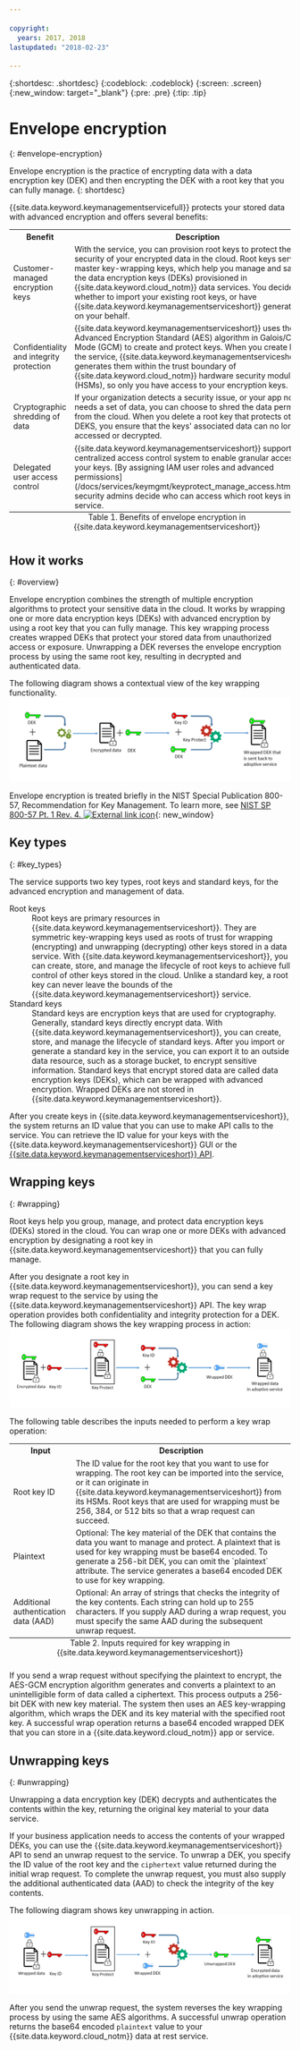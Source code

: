 ```yaml
---

copyright:
  years: 2017, 2018
lastupdated: "2018-02-23"

---
```


{:shortdesc: .shortdesc}
{:codeblock: .codeblock}
{:screen: .screen}
{:new_window: target="_blank"}
{:pre: .pre}
{:tip: .tip}

# Envelope encryption
{: #envelope-encryption}

Envelope encryption is the practice of encrypting data with a data encryption key (DEK) and then encrypting the DEK with a root key that you can fully manage. 
{: shortdesc}

{{site.data.keyword.keymanagementservicefull}} protects your stored data with advanced encryption and offers several benefits:

<table>
  <th>Benefit</th>
  <th>Description</th>
  <tr>
    <td>Customer-managed encryption keys</td>
    <td>With the service, you can provision root keys to protect the security of your encrypted data in the cloud. Root keys serve as master key-wrapping keys, which help you manage and safeguard the data encryption keys (DEKs) provisioned in {{site.data.keyword.cloud_notm}} data services. You decide whether to import your existing root keys, or have {{site.data.keyword.keymanagementserviceshort}} generate them on your behalf.</td>
  </tr>
  <tr>
    <td>Confidentiality and integrity protection</td>
    <td>{{site.data.keyword.keymanagementserviceshort}} uses the Advanced Encryption Standard (AES) algorithm in Galois/Counter Mode (GCM) to create and protect keys. When you create keys in the service, {{site.data.keyword.keymanagementserviceshort}} generates them within the trust boundary of {{site.data.keyword.cloud_notm}} hardware security modules (HSMs), so only you have access to your encryption keys.</td>
  </tr>
  <tr>
    <td>Cryptographic shredding of data</td>
    <td>If your organization detects a security issue, or your app no longer needs a set of data, you can choose to shred the data permanently from the cloud. When you delete a root key that protects other DEKS, you ensure that the keys' associated data can no longer be accessed or decrypted.</td>
  </tr>
  <tr>
    <td>Delegated user access control</td>
    <td>{{site.data.keyword.keymanagementserviceshort}} supports a centralized access control system to enable granular access for your keys. [By assigning IAM user roles and advanced permissions](/docs/services/keymgmt/keyprotect_manage_access.html#roles), security admins decide who can access which root keys in the service.</td>
  </tr>
  <caption style="caption-side:bottom;">Table 1. Benefits of envelope encryption in {{site.data.keyword.keymanagementserviceshort}}</caption>
</table>

## How it works
{: #overview}

Envelope encryption combines the strength of multiple encryption algorithms to protect your sensitive data in the cloud. It works by wrapping one or more data encryption keys (DEKs) with advanced encryption by using a root key that you can fully manage. This key wrapping process creates wrapped DEKs that protect your stored data from unauthorized access or exposure. Unwrapping a DEK reverses the envelope encryption process by using the same root key, resulting in decrypted and authenticated data.
 
The following diagram shows a contextual view of the key wrapping functionality.
![The diagram shows a contexual view of envelope encryption.](images/Figure-1-in-encryption-content.png)

Envelope encryption is treated briefly in the NIST Special Publication 800-57, Recommendation for Key Management. To learn more, see [NIST SP 800-57 Pt. 1 Rev. 4. ![External link icon](../../icons/launch-glyph.svg "External link icon")](http://nvlpubs.nist.gov/nistpubs/SpecialPublications/NIST.SP.800-57pt1r4.pdf){: new_window}

## Key types
{: #key_types}

The service supports two key types, root keys and standard keys, for the advanced encryption and management of data.

<dl>
  <dt>Root keys</dt>
    <dd>Root keys are primary resources in {{site.data.keyword.keymanagementserviceshort}}. They are symmetric key-wrapping keys used as roots of trust for wrapping (encrypting) and unwrapping (decrypting) other keys stored in a data service. With {{site.data.keyword.keymanagementserviceshort}}, you can create, store, and manage the lifecycle of root keys to achieve full control of other keys stored in the cloud. Unlike a standard key, a root key can never leave the bounds of the {{site.data.keyword.keymanagementserviceshort}} service.</dd>
  <dt>Standard keys</dt>
    <dd>Standard keys are encryption keys that are used for cryptography. Generally, standard keys directly encrypt data. With {{site.data.keyword.keymanagementserviceshort}}, you can create, store, and manage the lifecycle of standard keys. After you import or generate a standard key in the service, you can export it to an outside data resource, such as a storage bucket, to encrypt sensitive information. Standard keys that encrypt stored data are called data encryption keys (DEKs), which can be wrapped with advanced encryption. Wrapped DEKs are not stored in {{site.data.keyword.keymanagementserviceshort}}.</dd>
</dl>

After you create keys in {{site.data.keyword.keymanagementserviceshort}}, the system returns an ID value that you can use to make API calls to the service. You can retrieve the ID value for your keys with the {{site.data.keyword.keymanagementserviceshort}} GUI or the [{{site.data.keyword.keymanagementserviceshort}} API](https://console.ng.bluemix.net/apidocs/639). 

## Wrapping keys
{: #wrapping}

Root keys help you group, manage, and protect data encryption keys (DEKs) stored in the cloud. You can wrap one or more DEKs with advanced encryption by designating a root key in {{site.data.keyword.keymanagementserviceshort}} that you can fully manage. 

After you designate a root key in {{site.data.keyword.keymanagementserviceshort}}, you can send a key wrap request to the service by using the {{site.data.keyword.keymanagementserviceshort}} API. The key wrap operation provides both confidentiality and integrity protection for a DEK. The following diagram shows the key wrapping process in action:
![The diagram shows key wrapping in action.](images/Figure-2-in-encryption-content.png)

The following table describes the inputs needed to perform a key wrap operation:
<table>
  <th>Input</th>
  <th>Description</th>
  <tr>
    <td>Root key ID</td>
    <td>The ID value for the root key that you want to use for wrapping. The root key can be imported into the service, or it can originate in {{site.data.keyword.keymanagementserviceshort}} from its HSMs. Root keys that are used for wrapping must be 256, 384, or 512 bits so that a wrap request can succeed.</td>
  </tr>
  <tr>
    <td>Plaintext</td>
    <td>Optional: The key material of the DEK that contains the data you want to manage and protect. A plaintext that is used for key wrapping must be base64 encoded. To generate a 256-bit DEK, you can omit the `plaintext` attribute. The service generates a base64 encoded DEK to use for key wrapping.</td>
  </tr>
  <tr>
    <td>Additional authentication data (AAD)</td>
    <td>Optional: An array of strings that checks the integrity of the key contents. Each string can hold up to 255 characters. If you supply AAD during a wrap request, you must specify the same AAD during the subsequent unwrap request.</td>
  </tr>
    <caption style="caption-side:bottom;">Table 2. Inputs required for key wrapping in {{site.data.keyword.keymanagementserviceshort}}</caption>
</table>

If you send a wrap request without specifying the plaintext to encrypt, the AES-GCM encryption algorithm generates and converts a plaintext to an unintelligible form of data called a ciphertext. This process outputs a 256-bit DEK with new key material. The system then uses an AES key-wrapping algorithm, which wraps the DEK and its key material with the specified root key. A successful wrap operation returns a base64 encoded wrapped DEK that you can store in a {{site.data.keyword.cloud_notm}} app or service. 

## Unwrapping keys
{: #unwrapping}

Unwrapping a data encryption key (DEK) decrypts and authenticates the contents within the key, returning the original key material to your data service. 

If your business application needs to access the contents of your wrapped DEKs, you can use the {{site.data.keyword.keymanagementserviceshort}} API to send an unwrap request to the service. To unwrap a DEK, you specify the ID value of the root key and the `ciphertext` value returned during the initial wrap request. To complete the unwrap request, you must also supply the additional authenticated data (AAD) to check the integrity of the key contents.

The following diagram shows key unwrapping in action.
![The diagram shows how unwrapping data works.](images/Figure-3-in-encryption-content.png)

After you send the unwrap request, the system reverses the key wrapping process by using the same AES algorithms. A successful unwrap operation returns the base64 encoded `plaintext` value to your {{site.data.keyword.cloud_notm}} data at rest service.




